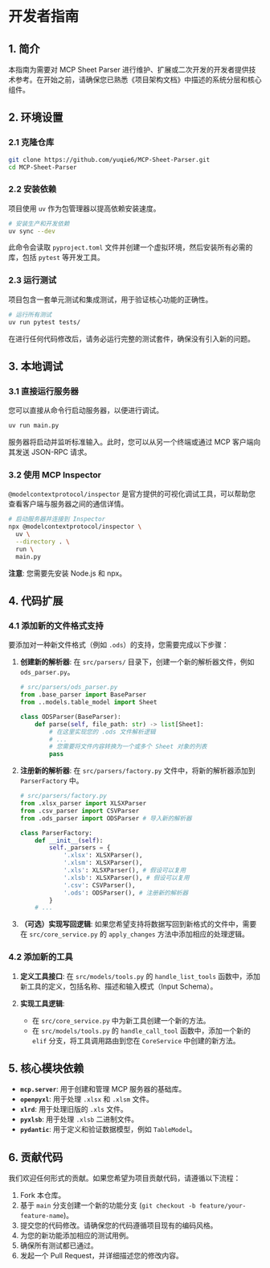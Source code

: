 # 开发者指南

## 1. 简介

本指南为需要对 MCP Sheet Parser 进行维护、扩展或二次开发的开发者提供技术参考。在开始之前，请确保您已熟悉《项目架构文档》中描述的系统分层和核心组件。

## 2. 环境设置

### 2.1 克隆仓库
```bash
git clone https://github.com/yuqie6/MCP-Sheet-Parser.git
cd MCP-Sheet-Parser
```

### 2.2 安装依赖
项目使用 `uv` 作为包管理器以提高依赖安装速度。
```bash
# 安装生产和开发依赖
uv sync --dev
```
此命令会读取 `pyproject.toml` 文件并创建一个虚拟环境，然后安装所有必需的库，包括 `pytest` 等开发工具。

### 2.3 运行测试
项目包含一套单元测试和集成测试，用于验证核心功能的正确性。
```bash
# 运行所有测试
uv run pytest tests/
```
在进行任何代码修改后，请务必运行完整的测试套件，确保没有引入新的问题。

## 3. 本地调试

### 3.1 直接运行服务器
您可以直接从命令行启动服务器，以便进行调试。
```bash
uv run main.py
```
服务器将启动并监听标准输入。此时，您可以从另一个终端或通过 MCP 客户端向其发送 JSON-RPC 请求。

### 3.2 使用 MCP Inspector
`@modelcontextprotocol/inspector` 是官方提供的可视化调试工具，可以帮助您查看客户端与服务器之间的通信详情。
```bash
# 启动服务器并连接到 Inspector
npx @modelcontextprotocol/inspector \
  uv \
  --directory . \
  run \
  main.py
```
**注意**: 您需要先安装 Node.js 和 npx。

## 4. 代码扩展

### 4.1 添加新的文件格式支持

要添加对一种新文件格式（例如 `.ods`）的支持，您需要完成以下步骤：

1.  **创建新的解析器**:
    在 `src/parsers/` 目录下，创建一个新的解析器文件，例如 `ods_parser.py`。
    ```python
    # src/parsers/ods_parser.py
    from .base_parser import BaseParser
    from ..models.table_model import Sheet

    class ODSParser(BaseParser):
        def parse(self, file_path: str) -> list[Sheet]:
            # 在这里实现您的 .ods 文件解析逻辑
            # ...
            # 您需要将文件内容转换为一个或多个 Sheet 对象的列表
            pass
    ```

2.  **注册新的解析器**:
    在 `src/parsers/factory.py` 文件中，将新的解析器添加到 `ParserFactory` 中。
    ```python
    # src/parsers/factory.py
    from .xlsx_parser import XLSXParser
    from .csv_parser import CSVParser
    from .ods_parser import ODSParser # 导入新的解析器

    class ParserFactory:
        def __init__(self):
            self._parsers = {
                '.xlsx': XLSXParser(),
                '.xlsm': XLSXParser(),
                '.xls': XLSXParser(), # 假设可以复用
                '.xlsb': XLSXParser(), # 假设可以复用
                '.csv': CSVParser(),
                '.ods': ODSParser(), # 注册新的解析器
            }
        # ...
    ```

3.  **（可选）实现写回逻辑**:
    如果您希望支持将数据写回到新格式的文件中，需要在 `src/core_service.py` 的 `apply_changes` 方法中添加相应的处理逻辑。

### 4.2 添加新的工具

1.  **定义工具接口**:
    在 `src/models/tools.py` 的 `handle_list_tools` 函数中，添加新工具的定义，包括名称、描述和输入模式（Input Schema）。

2.  **实现工具逻辑**:
    -   在 `src/core_service.py` 中为新工具创建一个新的方法。
    -   在 `src/models/tools.py` 的 `handle_call_tool` 函数中，添加一个新的 `elif` 分支，将工具调用路由到您在 `CoreService` 中创建的新方法。

## 5. 核心模块依赖

-   **`mcp.server`**: 用于创建和管理 MCP 服务器的基础库。
-   **`openpyxl`**: 用于处理 `.xlsx` 和 `.xlsm` 文件。
-   **`xlrd`**: 用于处理旧版的 `.xls` 文件。
-   **`pyxlsb`**: 用于处理 `.xlsb` 二进制文件。
-   **`pydantic`**: 用于定义和验证数据模型，例如 `TableModel`。

## 6. 贡献代码

我们欢迎任何形式的贡献。如果您希望为项目贡献代码，请遵循以下流程：

1.  Fork 本仓库。
2.  基于 `main` 分支创建一个新的功能分支 (`git checkout -b feature/your-feature-name`)。
3.  提交您的代码修改。请确保您的代码遵循项目现有的编码风格。
4.  为您的新功能添加相应的测试用例。
5.  确保所有测试都已通过。
6.  发起一个 Pull Request，并详细描述您的修改内容。